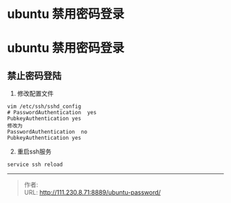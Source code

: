 # ubuntu 禁用密码登录


<!--more-->
# ubuntu 禁用密码登录
## 禁止密码登陆
1. 修改配置文件
```
vim /etc/ssh/sshd_config
# PasswordAuthentication  yes
PubkeyAuthentication yes
修改为
PasswordAuthentication  no
PubkeyAuthentication yes
```

2. 重启ssh服务
```
service ssh reload
```


---

> 作者:   
> URL: http://111.230.8.71:8889/ubuntu-password/  

